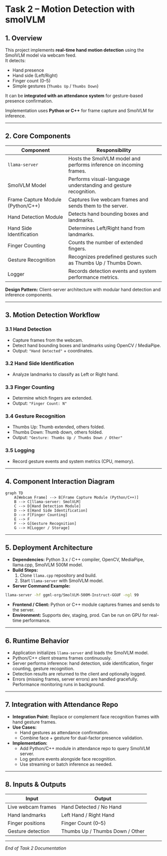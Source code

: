 # Task 2 – Motion Detection with smolVLM

## 1. Overview

This project implements **real-time hand motion detection** using the SmolVLM model via webcam feed.  
It detects:

- Hand presence  
- Hand side (Left/Right)  
- Finger count (0–5)  
- Simple gestures (`Thumbs Up` / `Thumbs Down`)  

It can be **integrated with an attendance system** for gesture-based presence confirmation.

Implementation uses **Python or C++** for frame capture and SmolVLM for inference.

---

## 2. Core Components

| Component | Responsibility |
|-----------|----------------|
| `llama-server` | Hosts the SmolVLM model and performs inference on incoming frames. |
| SmolVLM Model | Performs visual-language understanding and gesture recognition. |
| Frame Capture Module (Python/C++) | Captures live webcam frames and sends them to the server. |
| Hand Detection Module | Detects hand bounding boxes and landmarks. |
| Hand Side Identification | Determines Left/Right hand from landmarks. |
| Finger Counting | Counts the number of extended fingers. |
| Gesture Recognition | Recognizes predefined gestures such as Thumbs Up / Thumbs Down. |
| Logger | Records detection events and system performance metrics. |

**Design Pattern:** Client-server architecture with modular hand detection and inference components.

---

## 3. Motion Detection Workflow

### 3.1 Hand Detection
- Capture frames from the webcam.
- Detect hand bounding boxes and landmarks using OpenCV / MediaPipe.
- Output: `"Hand Detected"` + coordinates.

### 3.2 Hand Side Identification
- Analyze landmarks to classify as Left or Right hand.

### 3.3 Finger Counting
- Determine which fingers are extended.
- Output: `"Finger Count: N"`

### 3.4 Gesture Recognition
- Thumbs Up: Thumb extended, others folded.
- Thumbs Down: Thumb down, others folded.
- Output: `"Gesture: Thumbs Up / Thumbs Down / Other"`

### 3.5 Logging
- Record gesture events and system metrics (CPU, memory).

---

## 4. Component Interaction Diagram

```mermaid
graph TD
    A[Webcam Frame] --> B[Frame Capture Module (Python/C++)]
    B --> C[llama-server: SmolVLM]
    C --> D[Hand Detection Module]
    D --> E[Hand Side Identification]
    D --> F[Finger Counting]
    E --> F
    F --> G[Gesture Recognition]
    G --> H[Logger / Storage]
```

---

## 5. Deployment Architecture

- **Dependencies:** Python 3.x / C++ compiler, OpenCV, MediaPipe, llama.cpp, SmolVLM 500M model.
- **Build Steps:**
  1. Clone `llama.cpp` repository and build.
  2. Start `llama-server` with SmolVLM model.
- **Server Command Example:**
```bash
llama-server -hf ggml-org/SmolVLM-500M-Instruct-GGUF -ngl 99
```
- **Frontend / Client:** Python or C++ module captures frames and sends to the server.
- **Environment:** Supports dev, staging, prod. Can be run on GPU for real-time performance.

---

## 6. Runtime Behavior

- Application initializes `llama-server` and loads the SmolVLM model.
- Python/C++ client streams frames continuously.
- Server performs inference: hand detection, side identification, finger counting, gesture recognition.
- Detection results are returned to the client and optionally logged.
- Errors (missing frames, server errors) are handled gracefully. Performance monitoring runs in background.

---

## 7. Integration with Attendance Repo

- **Integration Point:** Replace or complement face recognition frames with hand gesture frames.
- **Use Cases:**
  - Hand gestures as attendance confirmation.
  - Combine face + gesture for dual-factor presence validation.
- **Implementation:**
  - Add Python/C++ module in attendance repo to query SmolVLM server.
  - Log gesture events alongside face recognition.
  - Use streaming or batch inference as needed.

---

## 8. Inputs & Outputs

| Input | Output |
|-------|--------|
| Live webcam frames | Hand Detected / No Hand |
| Hand landmarks | Left Hand / Right Hand |
| Finger positions | Finger Count (0–5) |
| Gesture detection | Thumbs Up / Thumbs Down / Other |

---

*End of Task 2 Documentation*

